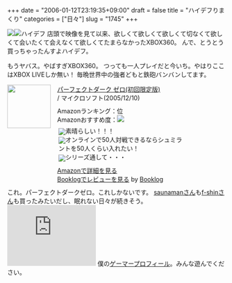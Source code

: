 +++
date = "2006-01-12T23:19:35+09:00"
draft = false
title = "ハイデフりまくり"
categories = ["日々"]
slug = "1745"
+++

<img src="http://hbkr.org/images/dailyicons/20060112.gif" class="thumb-img"><img src="http://static.flickr.com/43/84477972_23caf8ef0d.jpg" class="photoen"  alt="ハイデフ"   />
店頭で映像を見て以来、欲しくて欲しくて欲しくて切なくて欲しくて会いたくて会えなくて欲しくてたまらなかったXBOX360。
んで、とうとう買っちゃったんすよハイデフ。

<!--more-->
もうヤバス。やばすぎXBOX360。
つっても一人プレイだと今いち。やはりここはXBOX LIVEしか無い！
毎晩世界中の強者どもと鉄砲バンバンしてます。
<div class="booklog-all" style="margin-bottom:10px;"><div class="booklog-img" style="float:left; margin-right:15px;"><a href="http://www.amazon.co.jp/exec/obidos/ASIN/B0009RQKUS/ieiriblog-22" target="_blank"><img src="http://images.amazon.com/images/P/B0009RQKUS.09._SCMZZZZZZZ_.jpg"  class="booklog-imgsrc" style="border:0px; width:100px"></a><br></div><div class="booklog-data" style="float:left; width:300px;"><div class="booklog-title"><a href="http://www.amazon.co.jp/exec/obidos/ASIN/B0009RQKUS/ieiriblog-22" target="_blank">パーフェクトダーク ゼロ(初回限定版)</a></div><div class="booklog-pub"> / マイクロソフト(2005/12/10)</div><div class="booklog-info" style="margin-top:10px;">Amazonランキング：位<br>Amazonおすすめ度：<img src="http://booklog.jp/img/5.gif"><br><div class="booklog-review" style="margin-top:6px; padding-left:3px;"><img src="http://booklog.jp/img/5.gif" align="absmiddle">素晴らしい！！！<br><img src="http://booklog.jp/img/5.gif" align="absmiddle">オンラインで50人対戦できるならシュミラントを50人くらい入れたい！<br><img src="http://booklog.jp/img/5.gif" align="absmiddle">シリーズ通して・・・<br></div></div><div class="booklog-link" style="margin-top:10px;"><a href="http://www.amazon.co.jp/exec/obidos/ASIN/B0009RQKUS/ieiriblog-22" target="_blank">Amazonで詳細を見る</a><br><a href="http://booklog.jp/asin/B0009RQKUS" target="_blank">Booklogでレビューを見る</a> by <a href="http://booklog.jp" target="_blank">Booklog</a><br></div></div><br style="clear:left"></div>
これ。パーフェクトダークゼロ。これしかないです。
<a href="http://vgzh.dtdns.net/mt/archives/2006/01/post_467.html" target="_blank">saunamanさん</a>も<a href="http://www.milkstand.net/fsgarage/" target="_blank">f-shinさん</a>も買ったみたいだし、眠れない日々が続きそう。
<iframe src="http://gamercard.xbox.com/hbkr.card" scrolling="no" frameBorder="0" height="140" width="204"></iframe>
僕の<a href="http://live.xbox.com/member/hbkr" target="_blank">ゲーマープロフィール</a>。みんな遊んでください。
